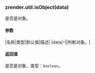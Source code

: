 ---
---

### zrender.util.isObject(data)

是否是对象。

#### 参数

|名称|类型|默认值|描述|
|data|`*`||判断对象。|

#### 返回值

是否是对象，类型：`boolean`。
